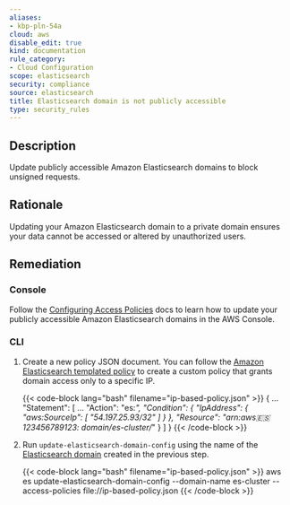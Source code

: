```yaml
---
aliases:
- kbp-pln-54a
cloud: aws
disable_edit: true
kind: documentation
rule_category:
- Cloud Configuration
scope: elasticsearch
security: compliance
source: elasticsearch
title: Elasticsearch domain is not publicly accessible
type: security_rules
---
```


## Description

Update publicly accessible Amazon Elasticsearch domains to block unsigned requests.

## Rationale

Updating your Amazon Elasticsearch domain to a private domain ensures your data cannot be accessed or altered by unauthorized users.

## Remediation

### Console

Follow the [Configuring Access Policies][1] docs to learn how to update your publicly accessible Amazon Elasticsearch domains in the AWS Console.

### CLI

1. Create a new policy JSON document. You can follow the [Amazon Elasticsearch templated policy][2] to create a custom policy that grants domain access only to a specific IP.

    {{< code-block lang="bash" filename="ip-based-policy.json" >}}
    {
    ...
    "Statement": [
        ...
        "Action": "es:*",
        "Condition": {
            "IpAddress": {
            "aws:SourceIp": [
                "54.197.25.93/32"
            ]
            }
        },
        "Resource": "arn:aws:es:123456789123:
                    domain/es-cluster/*"
        }
    ]
    }
    {{< /code-block >}}

2. Run `update-elasticsearch-domain-config` using the name of the [Elasticsearch domain][3] created in the previous step.

    {{< code-block lang="bash" filename="ip-based-policy.json" >}}
    aws es update-elasticsearch-domain-config
        --domain-name es-cluster
        --access-policies file://ip-based-policy.json
    {{< /code-block >}}

[1]: https://docs.aws.amazon.com/elasticsearch-service/latest/developerguide/es-createupdatedomains.html#es-createdomain-configure-access-policies
[2]: https://docs.aws.amazon.com/kms/latest/developerguide/determining-access-key-policy.html
[3]: https://awscli.amazonaws.com/v2/documentation/api/latest/reference/es/update-elasticsearch-domain-config.html
